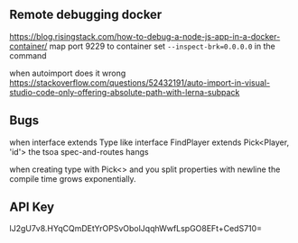 

## Remote debugging docker ##

https://blog.risingstack.com/how-to-debug-a-node-js-app-in-a-docker-container/
map port 9229 to container
set `--inspect-brk=0.0.0.0` in the command






when autoimport does it wrong
https://stackoverflow.com/questions/52432191/auto-import-in-visual-studio-code-only-offering-absolute-path-with-lerna-subpack

## Bugs ##
when interface extends Type like 
interface FindPlayer extends Pick<Player, 'id'> the tsoa spec-and-routes hangs

when creating type with Pick<> and you split properties with newline the compile time grows exponentially.

## API Key ##
lJ2gU7v8.HYqCQmDEtYrOPSvObolJqqhWwfLspGO8EFt+CedS710=